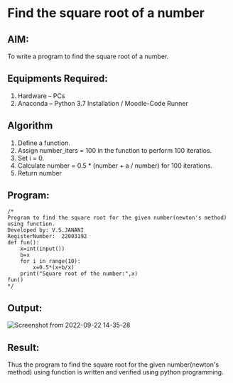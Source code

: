 # Find the square root of a number

## AIM:
To write a program to find the square root of a number.

## Equipments Required:
1. Hardware – PCs
2. Anaconda – Python 3.7 Installation / Moodle-Code Runner

## Algorithm
1. Define a function.
2. Assign number_iters = 100 in the function to perform 100 iteratios.
3. Set i = 0.
4. Calculate  number = 0.5 * (number + a / number) for 100 iterations.
5. Return number

## Program:
```
/*
Program to find the square root for the given number(newton's method) using function.
Developed by: V.S.JANANI
RegisterNumber:  22003192
def fun():
    x=int(input())
    b=x
    for i in range(10):
        x=0.5*(x+b/x)
    print("Square root of the number:",x)
fun()
*/
```

## Output:
![Screenshot from 2022-09-22 14-35-28](https://user-images.githubusercontent.com/113497333/191706103-9854f148-28e2-407c-ab83-c9eb1a4d4650.png)



## Result:
Thus the program to find the square root for the given number(newton's method) using function is written and verified using python programming.

